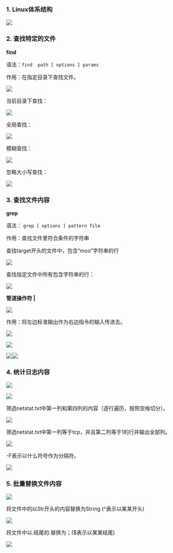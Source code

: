 ### 1. Linux体系结构
![](https://cdn.nlark.com/yuque/0/2021/png/12493416/1617689251187-535e2f6b-9b64-4e32-9640-3f82705de69a.png)

### 2. 查找特定的文件
**find**

语法：`find  path [ options ] params `

作用：在指定目录下查找文件。

![](https://cdn.nlark.com/yuque/0/2021/png/12493416/1617690487063-88d83e77-272f-41ef-b205-54a571a1d00b.png)

当前目录下查找：

![](https://cdn.nlark.com/yuque/0/2021/png/12493416/1617690236021-db130000-966d-429c-864d-717f43981bb5.png)

全局查找：

![](https://cdn.nlark.com/yuque/0/2021/png/12493416/1617690270936-5aa2d249-7697-42db-8853-8859ed5d7482.png)

模糊查找：

![](https://cdn.nlark.com/yuque/0/2021/png/12493416/1617690337149-fc1ccd6a-f88f-4de1-aa98-5f1ac42d9d32.png)

忽略大小写查找：

![](https://cdn.nlark.com/yuque/0/2021/png/12493416/1617690400006-7f7e7fe0-6d18-4733-a3f2-06c293d7bfee.png)



### 3. 查找文件内容
**grep**

语法： `grep [ options ] pattern file   `

作用：查找文件里符合条件的字符串



查找target开头的文件中，包含“moo”字符串的行

![](https://cdn.nlark.com/yuque/0/2021/png/12493416/1617690794929-8cf1bc87-093b-4d9e-9c12-654f1451c5d6.png)

查找指定文件中所有包含字符串的行：

![](https://cdn.nlark.com/yuque/0/2021/png/12493416/1617691325094-ba31ae25-059d-4982-a3ee-ab5f7e05823e.png)

**管道操作符 |**

![](https://cdn.nlark.com/yuque/0/2021/png/12493416/1617691581177-6d5486de-395d-4d70-af76-ca3a6ce398d8.png)

作用：将左边标准输出作为右边指令的输入传进去。



![](https://cdn.nlark.com/yuque/0/2021/png/12493416/1617691843735-da040823-d6aa-43c1-a482-031e531167c6.png)

![](https://cdn.nlark.com/yuque/0/2021/png/12493416/1617691742693-03a0bfe5-a74d-47e4-86d8-0125278eeb52.png)

![](https://cdn.nlark.com/yuque/0/2021/png/12493416/1617691772139-6ceb5c99-7132-4261-b955-063101339d86.png)![](https://cdn.nlark.com/yuque/0/2021/png/12493416/1617691799476-9d1b38c2-bf30-4301-941c-41b6a9af337f.png)



### 4. 统计日志内容
![](https://cdn.nlark.com/yuque/0/2021/png/12493416/1617692022378-86f7b657-702b-4006-8086-8ed9d66c836e.png)

![](https://cdn.nlark.com/yuque/0/2021/png/12493416/1617692482249-f8b62ab5-15b7-475b-9e5e-2e0f61da32d7.png)

筛选netstat.txt中第一列和第四列的内容（逐行遍历，按照空格切分）。

![](https://cdn.nlark.com/yuque/0/2021/png/12493416/1617691979072-e3182259-b0af-4319-b7e5-d2cb4030dcfe.png)

筛选netstat.txt中第一列等于tcp，并且第二列等于1的行并输出全部列。

![](https://cdn.nlark.com/yuque/0/2021/png/12493416/1617692213217-c32d45e8-5263-4bdc-bce3-6608732f7799.png)

-F表示以什么符号作为分隔符。

![](https://cdn.nlark.com/yuque/0/2021/png/12493416/1617692238491-e1d9492b-89d0-4451-aab7-b67bec6a9569.png)

### 5. 批量替换文件内容
![](https://cdn.nlark.com/yuque/0/2021/png/12493416/1617692666977-cff9267f-b0d3-404b-8ee6-6b3d42d9cc5d.png)

将文件中的以Str开头的内容替换为String (^表示以某某开头)

![](https://cdn.nlark.com/yuque/0/2021/png/12493416/1617692762729-3f67577c-136e-4f4c-bdaa-91280eef36be.png)

将文件中以.结尾的.替换为；($表示以某某结尾)

![](https://cdn.nlark.com/yuque/0/2021/png/12493416/1617692807050-2fb5b7cc-aea7-40f3-99f8-44733ce6da18.png)

